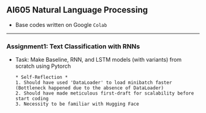 ## AI605 Natural Language Processing  

*  Base codes written on Google `Colab`  
---  

### Assignment1: Text Classification with RNNs  
- Task: Make Baseline, RNN, and LSTM models (with variants) from scratch using Pytorch  
  ```  
  * Self-Reflection *
  1. Should have used 'DataLoader' to load minibatch faster (Bottleneck happened due to the absence of DataLoader)
  2. Should have made meticulous first-draft for scalability before start coding  
  3. Necessity to be familiar with Hugging Face  
  ```  

